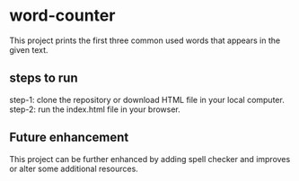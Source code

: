 # word-counter
This project prints the first three common used words that appears in the given text.

## steps to run 
step-1: clone the repository or download HTML file  in your local computer.
step-2: run the index.html file in your browser.

## Future enhancement
This project can be further enhanced by adding spell checker and improves or alter some additional  resources.
